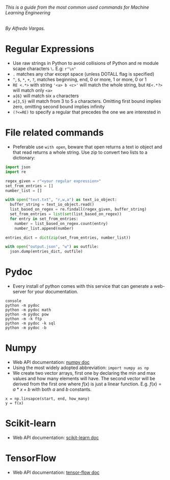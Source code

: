 ###### This is a guide from the most common used commands for Machine Learning Engineering
###### By Alfredo Vargas.

# Regular Expressions
- Use raw strings in Python to avoid collisions of Python and re module scape characters `\`. E.g: `r"\n"`
- `.` matches any char except space (unless DOTALL flag is specified)
- `^`, `$`, `*`, `+`, `?`, matches beginning, end, 0 or more, 1 or more, 0 or 1
- `RE <.*>` with string `'<a> b <c>'` will match the whole string, but `RE<.*?>` will match only `<a>`
- `a{6}` will match six `a` characters
- `a{3,5}` will match from 3 to 5 `a` characters. Omitting first bound implies zero, omitting second bound implies infinity
- `(?<=RE)` to specify a regular that precedes the one we are interested in

# File related commands
- Preferable use `with open`, beware that open returns a text io object and that read returns a whole string. Use zip to convert two lists to a dictionary:
```python
import json
import re

regex_given = r"<your regular expression>"
set_from_entries = []
number_list = []

with open("text.txt", "r,w,a") as text_io_object:
  buffer_string = text_io_object.read()
  list_based_on_regex = re.findall(regex_given, buffer_string)
  set_from_entries = list(set(list_based_on_regex))
  for entry in set_from_entries:
    number = list_based_on_regex.count(entry)
    number_list.append(number)

entries_dict = dict(zip(set_from_entries, number_list))

with open("output.json", "w") as outfile:
  json.dump(entries_dict, outfile)
```

# Pydoc
- Every install of python comes with this service that can generate a web-server for your documentation.
```
console
python -m pydoc
python -m pydoc math
python -m pydoc pow
python -m -k ftp
python -m pydoc -k sql
python -m pydoc -b
```
# Numpy
- Web API documentation: [numpy doc](https://numpy.org/doc/stable/index.html)
- Using the most widely adopted abbreviation: `import numpy as np`
- We create two vector arrays, first one by declaring the min and max values and how many elements will have. The second vector will be derived from the first one where $f(x)$ is just a linear function. E.g. $f(x) = a * x + b$ with both $a$ and $b$ constants.
```console
x = np.linsapce(start, end, how_many)
y = f(x)
```

# Scikit-learn
- Web API documentation: [scikit-learn doc](https://scikit-learn.org/stable/user_guide.html)

# TensorFlow
- Web API documentation: [tensor-flow doc](https://www.tensorflow.org/api_docs/python/tf/all_symbols)
